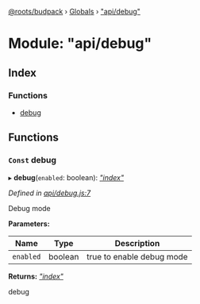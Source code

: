 [@roots/budpack](../README.md) › [Globals](../globals.md) › ["api/debug"](_api_debug_.md)

# Module: "api/debug"

## Index

### Functions

* [debug](_api_debug_.md#const-debug)

## Functions

### `Const` debug

▸ **debug**(`enabled`: boolean): *["index"](_index_.md)*

*Defined in [api/debug.js:7](https://github.com/roots/bud-support/blob/5f43850/src/budpack/builder/api/debug.js#L7)*

Debug mode

**Parameters:**

Name | Type | Description |
------ | ------ | ------ |
`enabled` | boolean | true to enable debug mode |

**Returns:** *["index"](_index_.md)*

debug
